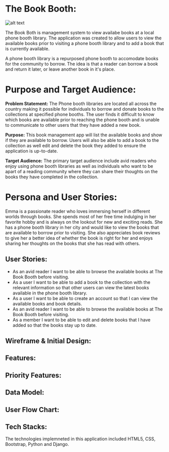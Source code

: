 # The Book Booth:
![alt text](https://imagetolink.com/ib/8beUxeeG4A)


The Book Both is management system to view availabe books at a local phone booth library. The application was created to allow users to view the available books prior to visiting a phone booth library and to add a book that is currently available. 

A phone booth library is a repurposed phone booth to accomodate books for the community to borrow. The idea is that a reader can borrow a book and return it later, or leave another book in it's place. 


# Purpose and Target Audience:
 **Problem Statement:** The Phone booth libraries are located all across the country making it possible for individuals to borrow and donate books to the collections at specified phone booths. The user finds it difficult to know which books are available prior to reaching the phone booth and is unable to communicate to other users that they have added a new book.

**Purpose:** This book management app will list the available books and show if they are available to borrow. Users will also be able to add a book to the collection as well edit and delete the book they added to ensure the application is up-to-date.

**Target Audience:** The primary target audience include avid readers who enjoy using phone booth libraries as well as individuals who want to be apart of a reading community where they can share their thoughts on the books they have completed in the collection.



# Persona and User Stories:

Emma is a passionate reader who loves immersing herself in different worlds through books. She spends most of her free time indulging in her favorite hobby and is always on the lookout for new and exciting reads. She has a phone booth library in her city and would like to view the books that are available to borrow prior to visiting. She also appreciates book reviews to give her a better idea of whether the book is right for her and enjoys sharing her thoughts on the books that she has read with others.

## User Stories:
* As an avid reader I want to be able to browse the available books at The Book Booth before visiting.
* As a user I want to be able to add a book to the collection with the relevant information so that other users can view the latest books available in the phone booth library.
* As a user I want to be able to create an account so that I can view the available books and book details.
*  As an avid reader I want to be able to browse the available books at The Book Booth before visiting.
* As a member I want to be able to edit and delete books that I have added so that the books stay up to date.

## Wireframe & Initial Design:

## Features:

## Priority Features:

## Data Model:

## User Flow Chart:

## Tech Stacks:
The technologies implemneted in this application included HTML5, CSS, Bootstrap, Python and Django.





